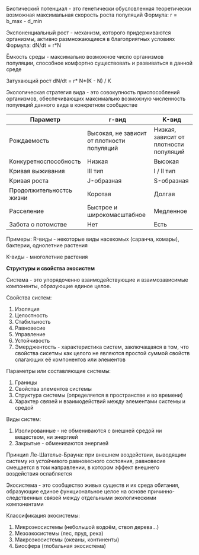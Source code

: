 Биотический потенциал - это генетически обусловленная теоретически возможная максимальная скорость роста популяций
Формула: r = b_max - d_min

Экспоненциальный рост - механизм, которого придерживаются организмы, активно размножающиеся в благоприятных условиях
Формула: dN/dt = r*N

Ёмкость среды - максимально возможное число организмов популяции, способное комфортно существовать и развиваться в данной среде

Затухающий рост dN/dt = r* N*(K - N) / K

Экологическая стратегия вида - это совокупность приспособлений организмов, обеспечивающих максимально возможную численность популяций данного вида в конкретном сообществе

|Параметр|r-вид|K-вид|
|----------|---|----|
|Рождаемость|Высокая, не зависит от плотности популяций|Низкая, зависит от плотности популяций|
|Конкуретноспособность|Низкая|Высокая|
|Кривая выживания|III тип|I / II тип|
|Кривая роста|J-образная|S-образная|
|Продолжительностсь жизни|Коротая|Долгая|
|Расселение|Быстрое и широкомасштабное|Медленное|
|Забота о потомстве|Нет|Есть|

Примеры:
R-виды - некоторые виды насекомых (саранча, комары), бактерии, однолетние растения

K-виды - многолетние растения

**Структуры и свойства экосистем**

Система - это упорядоченно взаимодействующие и взаимозависимые компоненты, образующие единое целое.

Свойства систем:
1. Изоляция
2. Целостность
3. Стабильность
4. Равновесие
5. Управление
6. Устойчивость
7. Эмерджентость - характеристика систем, заключащаяся в том, что свойства сисетмы как целого не являются простой суммой свойств слагающих её компонентов или элементов

Параметры или составляющие системы:
1. Границы
2. Свойства элементов системы
3. Структура системы (определяется в пространстве и во времени)
4. Характер связей и взаимодействий между элементами системы и средой

Виды систем:
1. Изолированные - не обмениваются с внешней средой ни веществом, ни энергией
2. Закрытые - обмениваются энергией

Принцип Ле-Шателье-Брауна: при внешнем воздействии, выводящим систему из устойчивого равновесного состояния, равновесие смещается в том направлении, в котором эффект внешнего воздействия ослабляется

Экосистема - это сообщество живых существ и их среда обитания, образующие единое функциональное целое на основе причинно-следственных связей между отдельными экологическими компонентами


Классификация экосистемы:
1. Микроэкосистемы (небольшой водоём, ствол дерева...)
2. Мезоэкосистемы (лес, пруд, река)
3. Макроэкосистемы (океаны, континенты)
4. Биосфера (глобальная экосистема)




